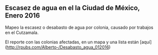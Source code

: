 ## Escasez de agua en el la Ciudad de México, Enero 2016  

Mapeo la escasez o desabasto de agua por colonia, causado por trabajos en el Cutzamala. 

El reporte con las colonias afectadas, en un mapa y una lista están [aquí] (http://rpubs.com/Alberto-/Desabasto_agua_012016)
